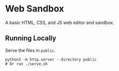 # Web Sandbox

A basic HTML, CSS, and JS web editor and sandbox.

## Running Locally

Serve the files in `public`.

```shell
python3 -m http.server --directory public
# Or run ./serve.sh
```
